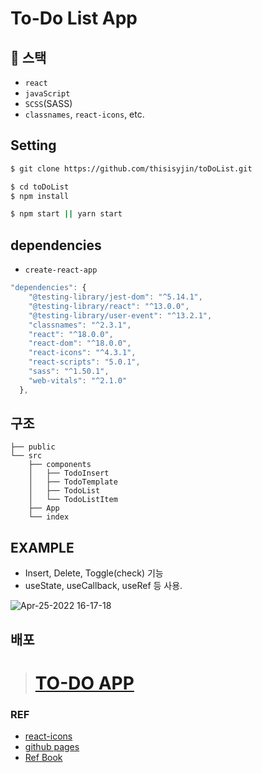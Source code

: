 # To-Do List App

## 🚀 스택

- `react`
- `javaScript`
- `SCSS`(SASS)
- `classnames`, `react-icons`, etc.

## Setting

```bash
$ git clone https://github.com/thisisyjin/toDoList.git

$ cd toDoList
$ npm install

$ npm start || yarn start
```

## dependencies

- `create-react-app`

```js
"dependencies": {
    "@testing-library/jest-dom": "^5.14.1",
    "@testing-library/react": "^13.0.0",
    "@testing-library/user-event": "^13.2.1",
    "classnames": "^2.3.1",
    "react": "^18.0.0",
    "react-dom": "^18.0.0",
    "react-icons": "^4.3.1",
    "react-scripts": "5.0.1",
    "sass": "^1.50.1",
    "web-vitals": "^2.1.0"
  },
```

## 구조

```
├── public
└── src
    ├── components
    │   ├── TodoInsert
    │   ├── TodoTemplate
    │   ├── TodoList
    │   └── TodoListItem
    ├── App
    └── index
```

## EXAMPLE

- Insert, Delete, Toggle(check) 기능
- useState, useCallback, useRef 등 사용.

![Apr-25-2022 16-17-18](https://user-images.githubusercontent.com/89119982/165047004-f5f3280d-409c-4cdd-95cf-f5d7c025a3f1.gif)

## 배포

> # [TO-DO APP](https://thisisyjin.github.io/toDoList/)

### REF

- [react-icons](https://react-icons.github.io/react-icons/)
- [github pages](https://pages.github.com/)
- [Ref Book](https://thebook.io/080203/)
